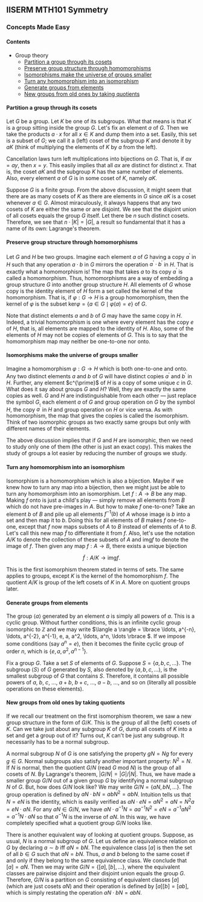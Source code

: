 ## IISERM MTH101 Symmetry

### Concepts Made Easy

#### Contents

- Group theory
  - [Partition a group through its cosets](#partition-a-group-through-its-cosets)
  - [Preserve group structure through homomorphisms](#preserve-group-structure-through-homomorphisms)
  - [Isomorphisms make the universe of groups smaller](#isomorphisms-make-the-universe-of-groups-smaller)
  - [Turn any homomorphism into an isomorphism](#turn-any-homomorphism-into-an-isomorphism)
  - [Generate groups from elements](#generate-groups-from-elements)
  - [New groups from old ones by taking quotients](#new-groups-from-old-ones-by-taking-quotients)

#### Partition a group through its cosets

Let $G$ be a group. Let $K$ be one of its subgroups. What that means is that $K$ is a group sitting inside the group $G$. Let's fix an element $a$ of $G$. Then we take the products $a \cdot x$ for all $x \in K$ and dump them into a set. Easily, this set is a subset of $G$; we call it a (left) coset of the subgroup $K$ and denote it by $aK$ (think of multiplying the elements of $K$ by $a$ from the left).

Cancellation laws turn left multiplications into bijections on $G$. That is, if $ax = ay$, then $x=y$. This easily implies that all $ax$ are distinct for distinct $x$. That is, the coset $aK$ and the subgroup $K$ has the same number of elements. Also, every element $a$ of $G$ is in some coset of $K$, namely $aK$.

Suppose $G$ is a finite group. From the above discussion, it might seem that there are as many cosets of $K$ as there are elements in $G$ since $aK$ is a coset whenever $a \in G$. Almost miraculously, it always happens that any two cosets of $K$ are either the same or are disjoint. We see that the disjoint union of all cosets equals the group $G$ itself. Let there be $n$ such distinct cosets. Therefore, we see that $n \cdot |K| = |G|$, a result so fundamental that it has a name of its own: Lagrange's theorem.

#### Preserve group structure through homomorphisms

Let $G$ and $H$ be two groups. Imagine each element $a$ of $G$ having a copy $a^{\prime}$ in $H$ such that any operation $a \cdot b$ in $G$ mirrors the operation $a^{\prime} \cdot b^{\prime}$ in $H$. That is exactly what a homomorphism is! The map that takes $a$ to its copy $a^{\prime}$ is called a homomorphism. Thus, homomorphisms are a way of embedding a group structure $G$ into another group structure $H$. All elements of $G$ whose copy is the identity element of $H$ form a set called the kernel of the homomorphism. That is, if $\varphi: G \to H$ is a group homomorphism, then the kernel of $\varphi$ is the subset $\text{ker} \varphi = \lbrace a \in G \mid \varphi(a) = e \rbrace$ of $G$.

Note that distinct elements $a$ and $b$ of $G$ may have the same copy in $H$. Indeed, a trivial homomorphism is one where every element has the copy $e$ of $H$, that is, all elements are mapped to the identity of $H$. Also, some of the elements of $H$ may not be copies of elements of $G$. This is to say that the homomorphism map may neither be one-to-one nor onto.

#### Isomorphisms make the universe of groups smaller

Imagine a homomorphism $\varphi : G \to H$ which is both one-to-one and onto. Any two distinct elements $a$ and $b$ of $G$ will have distinct copies $a^{\prime}$ and $b^{\prime}$ in $H$. Further, any element $c^\{\prime}$ of $H$ is a copy of some unique $c$ in $G$. What does it say about groups $G$ and $H$? Well, they are exactly the same copies as well. $G$ and $H$ are indistinguishable from each other &mdash; just replace the symbol $G$, each element $a$ of $G$ and group operation on $G$ by the symbol $H$, the copy $a^{\prime}$ in $H$ and group operation on $H$ or vice versa. As with homomorphism, the map that gives the copies is called the isomorphism. Think of two isomorphic groups as two exactly same groups but only with different names of their elements.

The above discussion implies that if $G$ and $H$ are isomorphic, then we need to study only one of them (the other is just an exact copy). This makes the study of groups a lot easier by reducing the number of groups we study.

#### Turn any homomorphism into an isomorphism

Isomorphism is a homomorphism which is also a bijection. Maybe if we knew how to turn any map into a bijection, then we might just be able to turn any homomorphism into an isomorphism. Let $f: A \to B$ be any map. Making $f$ onto is just a child's play &mdash; simply remove all elements from $B$ which do not have pre-images in $A$. But how to make $f$ one-to-one? Take an element $b$ of $B$ and pile up all elements $f^{-1}(b)$ of $A$ whose image is $b$ into a set and then map it to $b$. Doing this for all elements of $B$ makes $f$ one-to-one, except that $f$ now maps subsets of $A$ to $B$ instead of elements of $A$ to $B$. Let's call this new map $\tilde{f}$ to differentiate it from $f$. Also, let's use the notation $A/K$ to denote the collection of these subsets of $A$ and $\text{img}f$ to denote the image of $f$. Then given any map $f: A \to B$, there exists a unique bijection 

$$ \tilde{f} : A/K \to \text{img}f .$$

This is the first isomorphism theorem stated in terms of sets. The same applies to groups, except $K$ is the kernel of the homomorphism $f$. The quotient $A/K$ is group of the left cosets of $K$ in $A$. More on quotient groups later.

#### Generate groups from elements

The group $\langle a \rangle$ generated by an element $a$ is simply all powers of $a$. This is a cyclic group. Without further conditions, this is an infinite cyclic group isomorphic to $\mathbb{Z}$ and we may write $\langle a \rangle = \lbrace \ldots, a^{-n}, \ldots, a^{-2}, a^{-1}, e, a, a^2, \ldots, a^n, \ldots \rbrace $. If we impose some conditions (say $a^n = e$), then it becomes the finite cyclic group of order $n$, which is $\lbrace e, a, a^2, a^{n-1} \rbrace$.

Fix a group $G$. Take a set $S$ of elements of $G$. Suppose $S = \lbrace a, b, c, \ldots \rbrace$. The subgroup $\langle S \rangle$ of $G$ generated by $S$, also denoted by $\langle a, b, c, \ldots\rangle$, is the smallest subgroup of $G$ that contains $S$. Therefore, it contains all possible powers of $a$, $b$, $c$, $\ldots$, $a+b$, $b+c$, $\ldots$, $a-b$, $\ldots$, and so on (literally all possible operations on these elements).

#### New groups from old ones by taking quotients

If we recall our treatment on the first isomorphism theorem, we saw a new group structure in the form of $G/K$. This is the group of all the (left) cosets of $K$. Can we take just about any subgroup $K$ of $G$, dump all cosets of $K$ into a set and get a group out of it? Turns out, $K$ can't be just any subgroup. It necessarily has to be a normal subgroup.

A normal subgroup $N$ of $G$ is one satisfying the property $gN = Ng$ for every $g \in G$. Normal subgroups also satisfy another important property: $N^2 = N$. If $N$ is normal, then the quotient $G/N$ (read $G$ mod $N$) is the group of all cosets of $N$. By Lagrange's theorem, $| G/N | = |G|/|N|$. Thus, we have made a smaller group $G/N$ out of a given group $G$ by identifying a normal subgroup $N$ of $G$. But, how does $G/N$ look like? We may write $G/N = \lbrace aN, bN, \ldots \rbrace$. The group operation is defined by $aN \cdot bN = abN^2 = abN$. Intuition tells us that $N = eN$ is the identity, which is easily verified as $aN \cdot eN = aN^2 = aN = N^2a = eN \cdot aN$. For any $aN \in G/N$, we have $aN \cdot a^{-1}N = aa^{-1}N^2 = eN = a^{-1}a N^2 = a^{-1}N \cdot aN$ so that $a^{-1}N$ is the inverse of $aN$. In this way, we have completely specified what a quotient group $G/N$ looks like.

There is another equivalent way of looking at quotient groups. Suppose, as usual, $N$ is a normal subgroup of $G$. Let us define an equivalence relation on $G$ by declaring $a \sim b$ iff $aN = bN$. The equivalence class $[a]$ is then the set of all $b\in G$ such that $aN = bN$. Thus, $a$ and $b$ belong to the same coset if and only if they belong to the same equivalence class. We conclude that $[a] = aN$. Then we may write $G/N = \lbrace [a], [b], \ldots \rbrace$, where the equivalent classes are pairwise disjoint and their disjoint union equals the group $G$. Therefore, $G/N$ is a partition on $G$ consisting of equivalent classes $[a]$ (which are just cosets $aN$) and their operation is defined by $[a][b] = [ab]$, which is simply restating the operation $aN \cdot bN = abN$.



